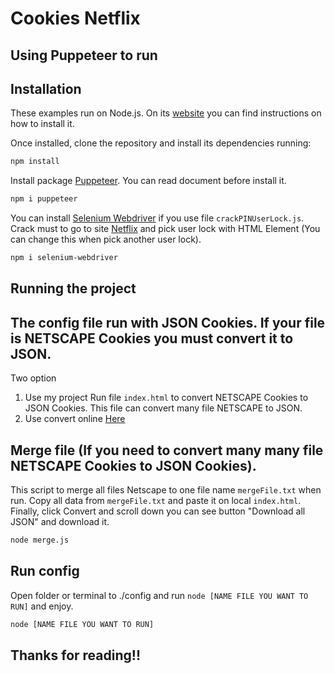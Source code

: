 # Cookies Netflix
## Using Puppeteer to run

## Installation

These examples run on Node.js. On its
[website](http://www.nodejs.org/download/) you can find instructions on how to
install it.

Once installed, clone the repository and install its dependencies running:

```bash
npm install
```
Install package [Puppeteer](https://www.npmjs.com/package/puppeteer). You can read document before install it.
```bash
npm i puppeteer
```

You can install [Selenium Webdriver](https://www.npmjs.com/package/selenium-webdriver) if you use file `crackPINUserLock.js`.
Crack must to go to site [Netflix](https://www.netflix.com/) and pick user lock with HTML Element (You can change this when pick another user lock).
```bash
npm i selenium-webdriver
```

## Running the project
## The config file run with JSON Cookies. If your file is NETSCAPE Cookies you must convert it to JSON.
Two option
1. Use my project
Run file `index.html` to convert NETSCAPE Cookies to JSON Cookies. This file can convert many file NETSCAPE to JSON.
2. Use convert online [Here](https://leaksradar.com/converter)

## Merge file (If you need to convert many many file NETSCAPE Cookies to JSON Cookies).
This script to merge all files Netscape to one file name `mergeFile.txt` when run. Copy all data from `mergeFile.txt` and paste it on local `index.html`.
Finally, click Convert and scroll down you can see button "Download all JSON" and download it.

```bash
node merge.js
```
## Run config
Open folder or terminal to ./config and run `node [NAME FILE YOU WANT TO RUN]` and enjoy.

```bash
node [NAME FILE YOU WANT TO RUN]
```

## Thanks for reading!!
